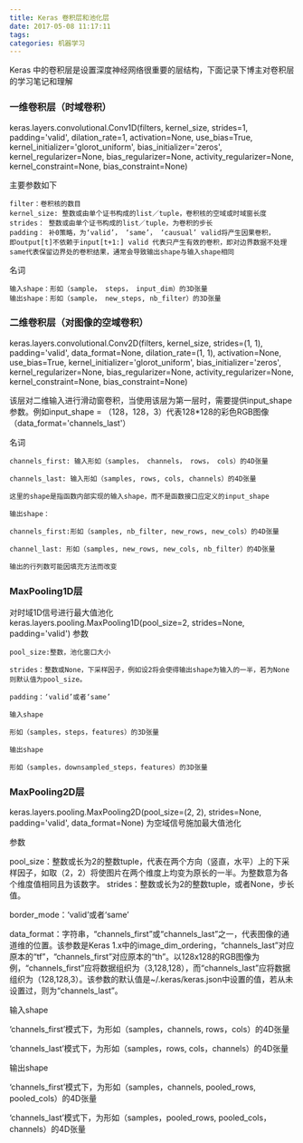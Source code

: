 ```yaml
---
title: Keras 卷积层和池化层
date: 2017-05-08 11:17:11
tags:
categories: 机器学习
---
```

Keras 中的卷积层是设置深度神经网络很重要的层结构，下面记录下博主对卷积层的学习笔记和理解

### 一维卷积层（时域卷积）
keras.layers.convolutional.Conv1D(filters, kernel_size, strides=1, padding='valid', dilation_rate=1, activation=None, use_bias=True, kernel_initializer='glorot_uniform', bias_initializer='zeros', kernel_regularizer=None, bias_regularizer=None, activity_regularizer=None, kernel_constraint=None, bias_constraint=None)

主要参数如下
```
filter：卷积核的数目
kernel_size: 整数或由单个证书构成的list／tuple，卷积核的空域或时域窗长度
strides： 整数或由单个证书构成的list／tuple，为卷积的步长
padding： 补0策略，为‘valid’， ‘same’， ‘causual’ valid将产生因果卷积，
即output[t]不依赖于input[t+1:] valid 代表只产生有效的卷积，即对边界数据不处理 
same代表保留边界处的卷积结果，通常会导致输出shape与输入shape相同
```
名词
```
输入shape：形如（sample， steps， input_dim）的3D张量
输出shape：形如（sample， new_steps, nb_filter）的3D张量
```

### 二维卷积层（对图像的空域卷积）
keras.layers.convolutional.Conv2D(filters, kernel_size, strides=(1, 1), padding='valid', data_format=None, dilation_rate=(1, 1), activation=None, use_bias=True, kernel_initializer='glorot_uniform', bias_initializer='zeros', kernel_regularizer=None, bias_regularizer=None, activity_regularizer=None, kernel_constraint=None, bias_constraint=None)

该层对二维输入进行滑动窗卷积，当使用该层为第一层时，需要提供input_shape参数。例如input_shape = （128，128，3）代表128*128的彩色RGB图像（data_format='channels_last'）

名词
```
channels_first: 输入形如（samples， channels， rows， cols）的4D张量

channels_last: 输入形如（samples, rows, cols, channels）的4D张量

这里的shape是指函数内部实现的输入shape，而不是函数接口应定义的input_shape

输出shape：

channels_first:形如（samples, nb_filter, new_rows, new_cols）的4D张量

channel_last: 形如（samples, new_rows, new_cols, nb_filter）的4D张量

输出的行列数可能因填充方法而改变
```

### MaxPooling1D层
对时域1D信号进行最大值池化
keras.layers.pooling.MaxPooling1D(pool_size=2, strides=None, padding='valid')
参数
```
pool_size:整数，池化窗口大小

strides：整数或None，下采样因子，例如设2将会使得输出shape为输入的一半，若为None则默认值为pool_size。

padding：‘valid’或者‘same’
```
```
输入shape

形如（samples，steps，features）的3D张量

输出shape

形如（samples，downsampled_steps，features）的3D张量
```
### MaxPooling2D层

keras.layers.pooling.MaxPooling2D(pool_size=(2, 2), strides=None, padding='valid', data_format=None)
为空域信号施加最大值池化

参数

pool_size：整数或长为2的整数tuple，代表在两个方向（竖直，水平）上的下采样因子，如取（2，2）将使图片在两个维度上均变为原长的一半。为整数意为各个维度值相同且为该数字。
strides：整数或长为2的整数tuple，或者None，步长值。

border_mode：‘valid’或者‘same’

data_format：字符串，“channels_first”或“channels_last”之一，代表图像的通道维的位置。该参数是Keras 1.x中的image_dim_ordering，“channels_last”对应原本的“tf”，“channels_first”对应原本的“th”。以128x128的RGB图像为例，“channels_first”应将数据组织为（3,128,128），而“channels_last”应将数据组织为（128,128,3）。该参数的默认值是~/.keras/keras.json中设置的值，若从未设置过，则为“channels_last”。

输入shape

‘channels_first’模式下，为形如（samples，channels, rows，cols）的4D张量

‘channels_last’模式下，为形如（samples，rows, cols，channels）的4D张量

输出shape

‘channels_first’模式下，为形如（samples，channels, pooled_rows, pooled_cols）的4D张量

‘channels_last’模式下，为形如（samples，pooled_rows, pooled_cols，channels）的4D张量





